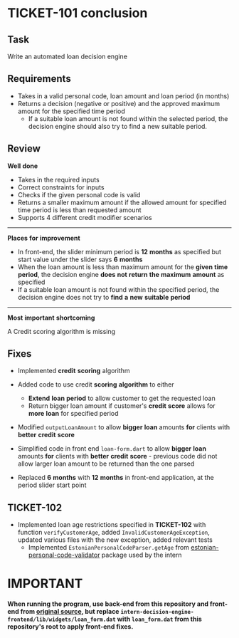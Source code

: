 # TICKET-101 conclusion

## Task

Write an automated loan decision engine

## Requirements

- Takes in a valid personal code, loan amount and loan period (in months)
- Returns a decision (negative or positive) and the approved maximum amount for the specified time period
    - If a suitable loan amount is not found within the selected period, the decision engine should also try to find a new suitable period.

## Review

**Well** **done**

+ Takes in the required inputs
+ Correct constraints for inputs
+ Checks if the given personal code is valid
+ Returns a smaller maximum amount if the allowed amount for specified time period is less than requested amount
+ Supports 4 different credit modifier scenarios 

- - - 

**Places** **for** **improvement**
- In front-end, the slider minimum period is **12** **months** as specified but start value under the slider says **6** **months**
- When the loan amount is less than maximum amount for the **given** **time** **period**, the decision engine **does** **not** **return** **the** **maximum** **amount** as specified
- If a suitable loan amount is not found within the specified period, the decision engine does not try to **find** **a** **new** **suitable** **period**

- - -
**Most** **important** **shortcoming**

A Credit scoring algorithm is missing

## Fixes

- Implemented **credit** **scoring** algorithm

- Added code to use credit **scoring** **algorithm** to either
    - **Extend** **loan** **period** to allow customer to get the requested loan
    - Return bigger loan amount if customer's **credit** **score** allows for **more** **loan** for specified period

- Modified `outputLoanAmount` to allow **bigger** **loan** amounts **for** clients with **better** **credit** **score**
- Simplified code in front end `loan-form.dart` to allow **bigger** **loan** amounts **for** clients with **better** **credit** **score** - previous code did not allow larger loan amount to be returned than the one parsed
- Replaced **6** **months** with **12** **months** in front-end application, at the period slider start point

## TICKET-102

- Implemented loan age restrictions specified in **TICKET-102** with function `verifyCustomerAge`, added `InvalidCustomerAgeException`, updated various files with the new exception, added relevant tests
    - Implemented `EstonianPersonalCodeParser.getAge` from [estonian-personal-code-validator](https://github.com/vladislavgoltjajev/java-personal-code) package used by the intern

# IMPORTANT

#### When running the program, use back-end from this repository and front-end from [original source](https://github.com/deskrock/intern-decision-engine-frontend), but replace `intern-decision-engine-frontend/lib/widgets/loan_form.dat` with `loan_form.dat` from this repository's root to apply front-end fixes.